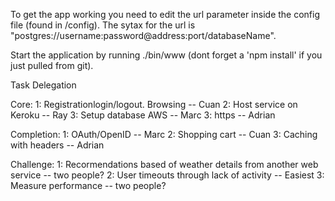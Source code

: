 To get the app working you need to edit the url parameter inside the config file 
(found in /config).
The sytax for the url is 
"postgres://username:password@address:port/databaseName".

Start the application by running ./bin/www (dont forget a 'npm install' if you 
just pulled from git).


Task Delegation

Core:
1: Registrationlogin/logout. Browsing -- Cuan
2: Host service on Keroku -- Ray
3: Setup database  AWS -- Marc
3: https -- Adrian

Completion:
1: OAuth/OpenID -- Marc
2: Shopping cart -- Cuan
3: Caching with headers -- Adrian

Challenge:
1: Recormendations based of weather details from another web service -- two 
people?
2: User timeouts through lack of activity -- Easiest
3: Measure performance -- two people?
